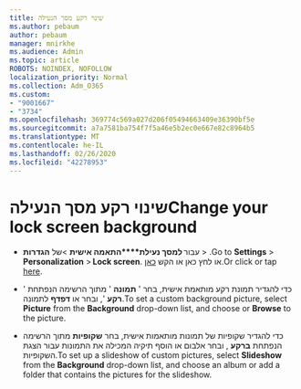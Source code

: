 ```yaml
---
title: שינוי רקע מסך הנעילה
ms.author: pebaum
author: pebaum
manager: mnirkhe
ms.audience: Admin
ms.topic: article
ROBOTS: NOINDEX, NOFOLLOW
localization_priority: Normal
ms.collection: Adm_O365
ms.custom:
- "9001667"
- "3734"
ms.openlocfilehash: 369774c569a027d206f05494663409e36390bf5e
ms.sourcegitcommit: a7a7581ba754f7f5a46e5b2ec0e667e82c8964b5
ms.translationtype: MT
ms.contentlocale: he-IL
ms.lasthandoff: 02/26/2020
ms.locfileid: "42278953"
---
```

# <a name="change-your-lock-screen-background"></a><span data-ttu-id="6adb8-102">שינוי רקע מסך הנעילה</span><span class="sxs-lookup"><span data-stu-id="6adb8-102">Change your lock screen background</span></span>

- <span data-ttu-id="6adb8-103">עבור **למסך נעילת\*\*\*\*התאמה אישית** >של **הגדרות** > .</span><span class="sxs-lookup"><span data-stu-id="6adb8-103">Go to **Settings** > **Personalization** > **Lock screen**.</span></span> <span data-ttu-id="6adb8-104">או לחץ כאן או הקש [כאן](ms-settings:lockscreen?activationSource=GetHelp).</span><span class="sxs-lookup"><span data-stu-id="6adb8-104">Or click or tap [here](ms-settings:lockscreen?activationSource=GetHelp).</span></span>

- <span data-ttu-id="6adb8-105">כדי להגדיר תמונת רקע מותאמת אישית, בחר ' **תמונה** ' מתוך הרשימה הנפתחת ' **רקע** ', ובחר או **דפדף** לתמונה.</span><span class="sxs-lookup"><span data-stu-id="6adb8-105">To set a custom background picture, select **Picture** from the **Background** drop-down list, and choose or **Browse** to the picture.</span></span> 

- <span data-ttu-id="6adb8-106">כדי להגדיר שקופיות של תמונות מותאמות אישית, בחר **שקופיות** מתוך הרשימה הנפתחת **ברקע** , ובחר אלבום או הוסף תיקיה המכילה את התמונות עבור הצגת השקופיות.</span><span class="sxs-lookup"><span data-stu-id="6adb8-106">To set up a slideshow of custom pictures, select **Slideshow** from the **Background** drop-down list, and choose an album or add a folder that contains the pictures for the slideshow.</span></span> 

